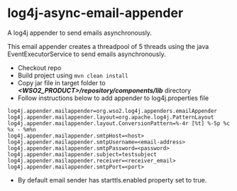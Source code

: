 # log4j-async-email-appender
A log4j appender to send emails asynchronously.

This email appender creates a threadpool of 5 threads using the java EventExecutorService to send emails asynchronously. 

* Checkout repo 
* Build project using `mvn clean install`
* Copy jar file in target folder to ***<WSO2_PRODUCT>/repository/components/lib*** directory
* Follow instructions below to add appender to log4j.properties file 

```
log4j.appender.mailappender=org.wso2.log4j.appenders.emailAppender
log4j.appender.mailappender.layout=org.apache.log4j.PatternLayout
log4j.appender.mailappender.layout.ConversionPattern=%-4r [%t] %-5p %c %x - %m%n
log4j.appender.mailappender.smtpHost=<host>
log4j.appender.mailappender.smtpUsername=<email-address>
log4j.appender.mailappender.smtpPassword=<password>
log4j.appender.mailappender.subject=testsubject
log4j.appender.mailappender.receiver=<receiver_email>
log4j.appender.mailappender.smtpPort=<port>
```
* By default email sender has starttls.enabled property set to true.
